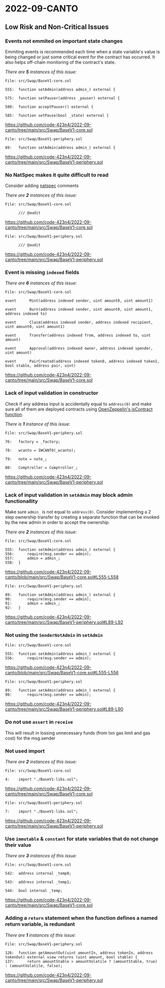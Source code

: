 # 2022-09-CANTO
## Low Risk and Non-Critical Issues

### Events not emmited on important state changes
Emmiting events is recommended each time when a state variable's value is being changed or just some critical event for the contract has occurred. It also helps off-chain monitoring of the contract's state.

_There are **5** instances of this issue:_

```solidity
File: src/Swap/BaseV1-core.sol

555:  function setAdmin(address admin_) external {

575:  function setPauser(address _pauser) external {

580:  function acceptPauser() external {

585:  function setPause(bool _state) external {
```
https://github.com/code-423n4/2022-09-canto/tree/main/src/Swap/BaseV1-core.sol

```solidity
File: src/Swap/BaseV1-periphery.sol

89:   function setAdmin(address admin_) external {
```
https://github.com/code-423n4/2022-09-canto/tree/main/src/Swap/BaseV1-periphery.sol

### No NatSpec makes it quite difficult to read
Consider adding [natspec](https://docs.soliditylang.org/en/develop/natspec-format.html) comments

_There are **2** instances of this issue:_

```solidity
File: src/Swap/BaseV1-core.sol

      /// @audit
```
https://github.com/code-423n4/2022-09-canto/tree/main/src/Swap/BaseV1-core.sol

```solidity
File: src/Swap/BaseV1-periphery.sol

      /// @audit
```
https://github.com/code-423n4/2022-09-canto/tree/main/src/Swap/BaseV1-periphery.sol

### Event is missing `indexed` fields

_There are **6** instances of this issue:_

```solidity
File: src/Swap/BaseV1-core.sol

event      Mint(address indexed sender, uint amount0, uint amount1)

event      Burn(address indexed sender, uint amount0, uint amount1, address indexed to)

event      Claim(address indexed sender, address indexed recipient, uint amount0, uint amount1)

event      Transfer(address indexed from, address indexed to, uint amount)

event      Approval(address indexed owner, address indexed spender, uint amount)

event      PairCreated(address indexed token0, address indexed token1, bool stable, address pair, uint)
```
https://github.com/code-423n4/2022-09-canto/tree/main/src/Swap/BaseV1-core.sol

### Lack of input validation in constructor
Check if any address input is accidentally equal to `address(0)` and make sure all of them are deployed contracts using [OpenZeppelin's isContract function](https://github.com/OpenZeppelin/openzeppelin-contracts/blob/master/contracts/utils/Address.sol#L36-L42).

_There is **1** instance of this issue:_

```solidity
File: src/Swap/BaseV1-periphery.sol

76:   factory = _factory;

78:   wcanto = IWCANTO(_wcanto);

79:   note = note_;

80:   Comptroller = Comptroller_;
```
https://github.com/code-423n4/2022-09-canto/tree/main/src/Swap/BaseV1-periphery.sol

### Lack of input validation in `setAdmin` may block admin functionallity
Make sure `admin_` is not equal to `address(0)`. Consider implementing a 2 step ownership transfer by creating a separate function that can be invoked by the new admin in order to accept the ownership.

_There are **2** instances of this issue:_

```solidity
File: src/Swap/BaseV1-core.sol

555:  function setAdmin(address admin_) external {
556:      require(msg.sender == admin);
557:      admin = admin_;
558:  }
```
https://github.com/code-423n4/2022-09-canto/blob/main/src/Swap/BaseV1-core.sol#L555-L558

```solidity
File: src/Swap/BaseV1-periphery.sol

89:   function setAdmin(address admin_) external {
90:       require(msg.sender == admin);
91:       admin = admin_;
92:   }
```
https://github.com/code-423n4/2022-09-canto/tree/main/src/Swap/BaseV1-periphery.sol#L89-L92

### Not using the `SenderNotAdmin` in `setAdmin`

```solidity
File: src/Swap/BaseV1-core.sol

555:  function setAdmin(address admin_) external {
556:      require(msg.sender == admin);
```
https://github.com/code-423n4/2022-09-canto/blob/main/src/Swap/BaseV1-core.sol#L555-L556

```solidity
File: src/Swap/BaseV1-periphery.sol

89:   function setAdmin(address admin_) external {
90:       require(msg.sender == admin);
```
https://github.com/code-423n4/2022-09-canto/tree/main/src/Swap/BaseV1-periphery.sol#L89-L90

### Do not use `assert` in `receive`
This will result in lossing unnecessary funds (from txn gas limit and gas cost) for the msg.sender

### Not used import

_There are **2** instances of this issue:_

```solidity
File: src/Swap/BaseV1-core.sol

4:    import "./BaseV1-libs.sol";
```
https://github.com/code-423n4/2022-09-canto/tree/main/src/Swap/BaseV1-core.sol

```solidity
File: src/Swap/BaseV1-periphery.sol

7:    import "./BaseV1-libs.sol";
```
https://github.com/code-423n4/2022-09-canto/tree/main/src/Swap/BaseV1-periphery.sol

### Use `immutable` & `constant` for state variables that do not change their value

_There are **3** instances of this issue:_

```solidity
File: src/Swap/BaseV1-core.sol

542:  address internal _temp0;

543:  address internal _temp1;

544:  bool internal _temp;
```
https://github.com/code-423n4/2022-09-canto/tree/main/src/Swap/BaseV1-core.sol


### Adding a `return` statement when the function defines a named return variable, is redundant

_There are **1** instances of this issue:_

```solidity
File: src/Swap/BaseV1-periphery.sol

126:  function getAmountOut(uint amountIn, address tokenIn, address tokenOut) external view returns (uint amount, bool stable) {
137:      return amountStable > amountVolatile ? (amountStable, true) : (amountVolatile, false);
```
https://github.com/code-423n4/2022-09-canto/tree/main/src/Swap/BaseV1-periphery.sol